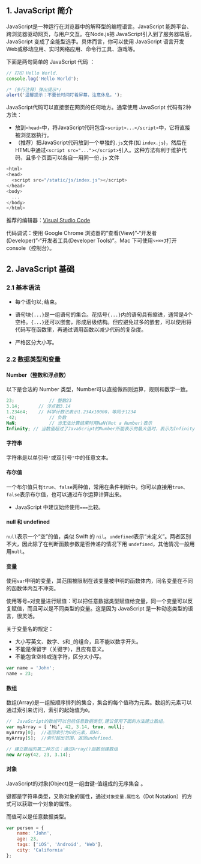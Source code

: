 ## 1. JavaScript 简介

JavaScript是一种运行在浏览器中的解释型的编程语言。JavaScript 能跨平台、跨浏览器驱动网页，与用户交互。在Node.js把 JavaScript引入到了服务器端后， JavaScript 变成了全能型选手。具体而言，你可以使用 JavaScript 语言开发 Web或移动应用、实时网络应用、命令行工具、游戏等。

下面是两句简单的 JavaScript 代码 ：

```javascript
// 打印 Hello World.
console.log('Hello World');

/*（多行注释）弹出提示*/
alert('温馨提示：不要长时间盯着屏幕，注意休息。');
```

JavaScript代码可以直接嵌在网页的任何地方。通常使用 JavaScript 代码有2种方法：

- 放到`<head>`中，将JavaScript代码包含`<script>...</script>`中，它将直接被浏览器执行。
- （推荐）把JavaScript代码放到一个单独的`.js`文件(如 `index.js`)，然后在HTML中通过`<script src="..."></script>`引入。这种方法有利于维护代码，且多个页面可以各自一用同一份`.js` 文件

```javascript
<html>
<head>
  <script src="/static/js/index.js"></script>
</head>
<body>
  ...
</body>
</html>
```

推荐的编辑器：[Visual Studio Code](https://code.visualstudio.com/)

代码调试：使用 Google Chrome 浏览器的“查看(View)”-“开发者(Developer)”-“开发者工具(Developer Tools)”。Mac 下可使用`⌥+⌘+J`打开console（控制台）。



## 2. JavaScript 基础

### 2.1 基本语法

- 每个语句以`;`结束。

- 语句块`{...}`是一组语句的集合。花括号`{...}`内的语句具有缩进，通常是4个空格。`{...}`还可以嵌套，形成层级结构。但应避免过多的嵌套，可以使用将代码写在函数里，再通过调用函数以减少代码的复杂度。
- 严格区分大小写。



### 2.2 数据类型和变量

#### Number（整数和浮点数）

以下是合法的 Number 类型，Number可以直接做四则运算，规则和数学一致。

```javascript
23; 			// 整数23
3.14; 		// 浮点数3.14
1.234e4; 	// 科学计数法表示1.234x10000，等同于1234
-42; 			// 负数
NaN; 			// 当无法计算结果时用NaN(Not a Number)表示
Infinity; // 当数值超过了JavaScript的Number所能表示的最大值时，表示为Infinity(无限大).
```

#### 字符串

字符串是以单引号`'`或双引号`"`中的任意文本。

#### 布尔值

一个布尔值只有`true`、`false`两种值，常用在条件判断中。你可以直接用`true`、`false`表示布尔值，也可以通过布尔运算计算出来。 

- JavaScript 中建议始终使用`===`比较。

#### null 和 undefined

`null`表示一个“空”的值，类似 Swift 的 `nil`。`undefined`表示“未定义”。两者区别不大，因此除了在判断函数参数是否传递的情况下用 `undefined`，其他情况一般用用`null`。



#### 变量

使用`var`申明的变量，其范围被限制在该变量被申明的函数体内，同名变量在不同的函数体内互不冲突。

使用等号`=`对变量进行赋值：可以把任意数据类型赋值给变量，同一个变量可以反复赋值，而且可以是不同类型的变量。这是因为 JavaScript 是一种动态类型的语言，很灵活。

关于变量名的规定：

- 大小写英文、数字、`$`和`_`的组合，且不能以数字开头。
- 不能是保留字（关键字），且应有意义。
- 不能包含空格或连字符，区分大小写。

```javascript
var name = 'John';
name = 23;
```



#### 数组

数组(Array)是一组按顺序排列的集合，集合的每个值称为元素。数组的元素可以通过索引来访问，索引的起始值为`0`。

```javascript
//	JavaScript的数组可以包括任意数据类型,建议使用下面的方法建立数组。
var myArray = [ ‘Hi’, 42, 3.14, true, null];
myArray[0];  //返回索引为0的元素，即Hi.
myArray[5];  //索引超出范围，返回undefined.

// 建立数组的第二种方法：通过Array()函数创建数组
new Array(42, 23, 3.14); 


```

#### 对象

JavaScript的对象(Object)是一组由键-值组成的无序集合 。

键都是字符串类型，又称对象的属性，通过`对象变量.属性名`（Dot Notation）的方式可以获取一个对象的属性。

而值可以是任意数据类型。

```javascript
var person = {
    name: 'John',
    age: 23,
    tags: ['iOS', 'Android', 'Web'],
    city: 'California'
};
```

